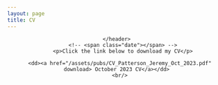 ```yaml
---
layout: page
title: CV
---
```


<!-- Global site tag (gtag.js) - Google Analytics -->
<script async src="https://www.googletagmanager.com/gtag/js?id=UA-146764207-1"></script>
<script>
  window.dataLayer = window.dataLayer || [];
  function gtag(){dataLayer.push(arguments);}
  gtag('js', new Date());

  gtag('config', 'UA-146764207-1');
</script>

<!-- Post -->
<section class="post">
    <header class="major">

    </header>
        <!-- <span class="date"></span> -->
        <p>Click the link below to download my CV</p>

      <dd><a href="/assets/pubs/CV_Patterson_Jeremy_Oct_2023.pdf" download> October 2023 CV</a></dd>
      <br/>

      
</section>
